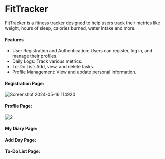 # FitTracker 


FitTracker is a fitness tracker designed to help users track their metrics like weight, hours of sleep, calories burned, water intake and more.

#### Features

- User Registration and Authentication: Users can register, log in, and manage their profiles.
- Daily Logs: Track various metrics.
- To-Do List: Add, view, and delete tasks.
- Profile Management: View and update personal information.

#### Registration Page:

![Screenshot 2024-05-16 114920](https://github.com/gabwowce/FitTracker-WPF-MVVM-C--App/assets/134537965/1368967b-1ea2-479c-845c-04b25f0ac2a7)

#### Profile Page:

![2](https://github.com/gabwowce/FitTracker-WPF-MVVM-C--App/assets/134537965/12b09bca-28fe-4f78-927c-10f5b363ff4b)

#### My Diary Page:

#### Add Day Page:

#### To-Do List Page:


